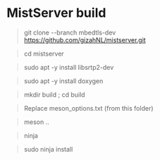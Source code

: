 MistServer build
================

> git clone --branch mbedtls-dev https://github.com/gizahNL/mistserver.git

> cd mistserver

> sudo apt -y install libsrtp2-dev

> sudo apt -y install doxygen

> mkdir build ; cd build

> Replace meson_options.txt (from this folder)

> meson ..

> ninja

> sudo ninja install
